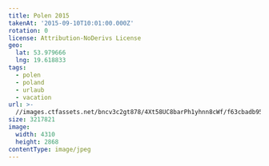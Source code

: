 ```yaml
---
title: Polen 2015
takenAt: '2015-09-10T10:01:00.000Z'
rotation: 0
license: Attribution-NoDerivs License
geo:
  lat: 53.979666
  lng: 19.618833
tags:
  - polen
  - poland
  - urlaub
  - vacation
url: >-
  //images.ctfassets.net/bncv3c2gt878/4Xt58UC8barPh1yhnn8cWf/f63cbadb952806ee900f8ac99caea9be/polen-2015_25836769292_o
size: 3217821
image:
  width: 4310
  height: 2868
contentType: image/jpeg
---
```


